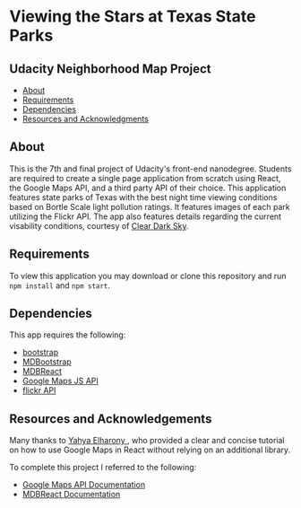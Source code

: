 # Viewing the Stars at Texas State Parks

## Udacity Neighborhood Map Project

- [About](#about)
- [Requirements](#requirements)
- [Dependencies](#dependencies)
- [Resources and Acknowledgments](#resources)

## About

This is the 7th and final project of Udacity's front-end nanodegree. Students are required to create a single page application from scratch using React, the Google Maps API, and a third party API of their choice. This application features state parks of Texas with the best night time viewing conditions based on Bortle Scale light pollution ratings. It features images of each park utilizing the Flickr API. The app also features details regarding the current visability conditions, courtesy of [Clear Dark Sky](#http://www.cleardarksky.com/).

## Requirements

To view this application you may download or clone this repository and run `npm install` and `npm start`.

## Dependencies

This app requires the following:

- [bootstrap](#http://getbootstrap.com/)
- [MDBootstrap](#https://mdbootstrap.com/)
- [MDBReact](#https://mdbootstrap.com/react/)
- [Google Maps JS API](#https://developers.google.com/maps/documentation/javascript/tutorial)
- [flickr API](#https://www.flickr.com/services/api/)

## Resources and Acknowledgements

Many thanks to [Yahya Elharony ](#https://www.youtube.com/watch?v=ywdxLNjhBYw&list=PLgOB68PvvmWCGNn8UMTpcfQEiITzxEEA1), who provided a clear and concise tutorial on how to use Google Maps in React without relying on an additional library.

To complete this project I referred to the following:

- [Google Maps API Documentation](##https://developers.google.com/maps/documentation/javascript/tutorial)
- [MDBReact Documentation](#https://mdbootstrap.com/react/5-min-quick-start/)
